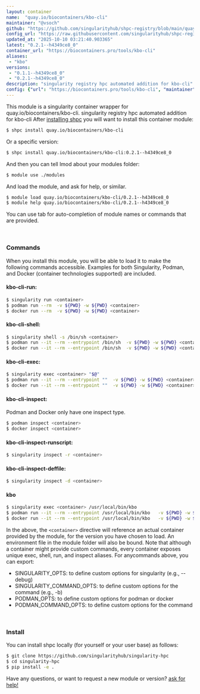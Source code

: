 ```yaml
---
layout: container
name:  "quay.io/biocontainers/kbo-cli"
maintainer: "@vsoch"
github: "https://github.com/singularityhub/shpc-registry/blob/main/quay.io/biocontainers/kbo-cli/container.yaml"
config_url: "https://raw.githubusercontent.com/singularityhub/shpc-registry/main/quay.io/biocontainers/kbo-cli/container.yaml"
updated_at: "2025-10-10 03:21:40.903365"
latest: "0.2.1--h4349ce8_0"
container_url: "https://biocontainers.pro/tools/kbo-cli"
aliases:
 - "kbo"
versions:
 - "0.1.1--h4349ce8_0"
 - "0.2.1--h4349ce8_0"
description: "singularity registry hpc automated addition for kbo-cli"
config: {"url": "https://biocontainers.pro/tools/kbo-cli", "maintainer": "@vsoch", "description": "singularity registry hpc automated addition for kbo-cli", "latest": {"0.2.1--h4349ce8_0": "sha256:2d6da859cb6cdf8788c7f8818d0fef4da3a9d119ec0ba82a0e77595461aa960f"}, "tags": {"0.1.1--h4349ce8_0": "sha256:faedc6a85adf1155e01e9a6bd831fab6d750031f4e9810cac7686b98fe4150ce", "0.2.1--h4349ce8_0": "sha256:2d6da859cb6cdf8788c7f8818d0fef4da3a9d119ec0ba82a0e77595461aa960f"}, "docker": "quay.io/biocontainers/kbo-cli", "aliases": {"kbo": "/usr/local/bin/kbo"}}
---
```


This module is a singularity container wrapper for quay.io/biocontainers/kbo-cli.
singularity registry hpc automated addition for kbo-cli
After [installing shpc](#install) you will want to install this container module:


```bash
$ shpc install quay.io/biocontainers/kbo-cli
```

Or a specific version:

```bash
$ shpc install quay.io/biocontainers/kbo-cli:0.2.1--h4349ce8_0
```

And then you can tell lmod about your modules folder:

```bash
$ module use ./modules
```

And load the module, and ask for help, or similar.

```bash
$ module load quay.io/biocontainers/kbo-cli/0.2.1--h4349ce8_0
$ module help quay.io/biocontainers/kbo-cli/0.2.1--h4349ce8_0
```

You can use tab for auto-completion of module names or commands that are provided.

<br>

### Commands

When you install this module, you will be able to load it to make the following commands accessible.
Examples for both Singularity, Podman, and Docker (container technologies supported) are included.

#### kbo-cli-run:

```bash
$ singularity run <container>
$ podman run --rm  -v ${PWD} -w ${PWD} <container>
$ docker run --rm  -v ${PWD} -w ${PWD} <container>
```

#### kbo-cli-shell:

```bash
$ singularity shell -s /bin/sh <container>
$ podman run --it --rm --entrypoint /bin/sh  -v ${PWD} -w ${PWD} <container>
$ docker run --it --rm --entrypoint /bin/sh  -v ${PWD} -w ${PWD} <container>
```

#### kbo-cli-exec:

```bash
$ singularity exec <container> "$@"
$ podman run --it --rm --entrypoint ""  -v ${PWD} -w ${PWD} <container> "$@"
$ docker run --it --rm --entrypoint ""  -v ${PWD} -w ${PWD} <container> "$@"
```

#### kbo-cli-inspect:

Podman and Docker only have one inspect type.

```bash
$ podman inspect <container>
$ docker inspect <container>
```

#### kbo-cli-inspect-runscript:

```bash
$ singularity inspect -r <container>
```

#### kbo-cli-inspect-deffile:

```bash
$ singularity inspect -d <container>
```


#### kbo

```bash
$ singularity exec <container> /usr/local/bin/kbo
$ podman run --it --rm --entrypoint /usr/local/bin/kbo   -v ${PWD} -w ${PWD} <container> -c " $@"
$ docker run --it --rm --entrypoint /usr/local/bin/kbo   -v ${PWD} -w ${PWD} <container> -c " $@"
```



In the above, the `<container>` directive will reference an actual container provided
by the module, for the version you have chosen to load. An environment file in the
module folder will also be bound. Note that although a container
might provide custom commands, every container exposes unique exec, shell, run, and
inspect aliases. For anycommands above, you can export:

 - SINGULARITY_OPTS: to define custom options for singularity (e.g., --debug)
 - SINGULARITY_COMMAND_OPTS: to define custom options for the command (e.g., -b)
 - PODMAN_OPTS: to define custom options for podman or docker
 - PODMAN_COMMAND_OPTS: to define custom options for the command

<br>

### Install

You can install shpc locally (for yourself or your user base) as follows:

```bash
$ git clone https://github.com/singularityhub/singularity-hpc
$ cd singularity-hpc
$ pip install -e .
```

Have any questions, or want to request a new module or version? [ask for help!](https://github.com/singularityhub/singularity-hpc/issues)